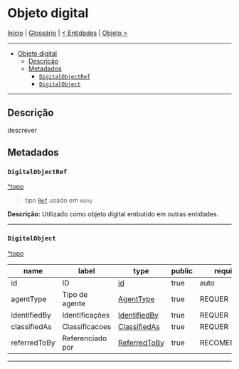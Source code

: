 # Objeto digital

[Início](../../../README.md) | [Glossário](../../glossario.md) | [< Entidades](../entities.md) | [Objeto >](./objeto.md)

---

- [Objeto digital](#objeto-digital)
  - [Descrição](#descrição)
  - [Metadados](#metadados)
    - [`DigitalObjectRef`](#digitalobjectref)
    - [`DigitalObject`](#digitalobject)

---

## Descrição

descrever

## Metadados

### `DigitalObjectRef`

[^topo](#objeto-digital)

> tipo [`Ref`](./../../metadados.md#ref) usado em `many`

**Descrição:** Utilizado como objeto digital embutido em outras entidades.

---

### `DigitalObject`

[^topo](#objeto-digital)

| name         | label            | type                                              | public | required     |
| ------------ | ---------------- | ------------------------------------------------- | ------ | ------------ |
| id           | ID               | [id](./../../metadados.md#id)                     | true   | auto         |
| agentType    | Tipo de agente   | [AgentType](./../../metadados.md#agenttype)       | true   | REQUER       |
| identifiedBy | Identificações   | [IdentifiedBy](./../../metadados.md#identifiedby) | true   | REQUER       |
| classifiedAs | Classificacoes   | [ClassifiedAs](./../../metadados.md#classifiedas) | true   | REQUER       |
| referredToBy | Referenciado por | [ReferredToBy](./../../metadados.md#referredtoby) | true   | RECOMENDÁVEL |

---
